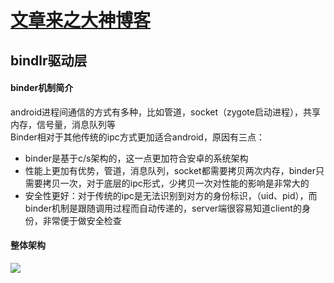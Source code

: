 # [文章来之大神博客](http://qiangbo.space/)
## bindlr驱动层
#### binder机制简介
android进程间通信的方式有多种，比如管道，socket（zygote启动进程），共享内存，信号量，消息队列等<br>
Binder相对于其他传统的ipc方式更加适合android，原因有三点：
* binder是基于c/s架构的，这一点更加符合安卓的系统架构
* 性能上更加有优势，管道，消息队列，socket都需要拷贝两次内存，binder只需要拷贝一次，对于底层的ipc形式，少拷贝一次对性能的影响是非常大的
* 安全性更好：对于传统的ipc是无法识别到对方的身份标识，（uid、pid），而binder机制是跟随调用过程而自动传递的，server端很容易知道client的身份，非常便于做安全检查
#### 整体架构
![](http://qiangbo-workspace.oss-cn-shanghai.aliyuncs.com/2017-01-15-AndroidAnatomy_Binder/Binder_Architecture.png)
